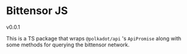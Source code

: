 # Bittensor JS
v0.0.1

This is a TS package that wraps `@polkadot/api` 's `ApiPromise` along with some methods for querying the bittensor network.